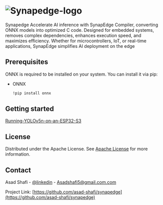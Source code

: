 # ![Synapedge-logo](https://github.com/user-attachments/assets/9af8b2f9-bcdb-4aeb-8945-22a267e4f00c)
Synapedge
Accelerate AI inference with SynapEdge Compiler, converting ONNX models into optimized C code. Designed for embedded systems, removes complex dependencies, enhances execution speed, and maximizes efficiency. Whether for microcontrollers, IoT, or real-time applications, SynapEdge simplifies AI deployment on the edge


## Prerequisites

ONNX is required to be installed on your system. You can install it via pip:

- ONNX
  ```sh
  !pip install onnx
  ```

## Getting started
<a href="https://www.hackster.io/asadshafi5/running-yolov5n-on-an-esp32-s3-dd1afc"> Running-YOLOv5n-on-an-ESP32-S3 </a>


## License

Distributed under the Apache License. See [Apache License](http://www.apache.org/licenses/LICENSE-2.0) for more information.
## Contact

Asad Shafi - [@linkedin](https://www.linkedin.com/in/asad-shafi-) - Asadshafi5@gmail.com.com

Project Link: [https://github.com/asad-shafi/synapedge](https://github.com/asad-shafi/synapedge)
